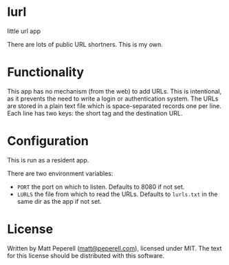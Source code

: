 # lurl

little url app

There are lots of public URL shortners. This is my own.

# Functionality

This app has no mechanism (from the web) to add URLs. This is intentional, as
it prevents the need to write a login or authentication system. The URLs are
stored in a plain text file which is space-separated records one per line.
Each line has two keys: the short tag and the destination URL.

# Configuration

This is run as a resident app.

There are two environment variables:

* `PORT` the port on which to listen. Defaults to 8080 if not set.
* `LURLS` the file from which to read the URLs. Defaults to `lurls.txt` in the same dir as the app if not set.

# License
Written by Matt Peperell (matt@peperell.com), licensed under MIT. The text for
this license should be distributed with this software.
